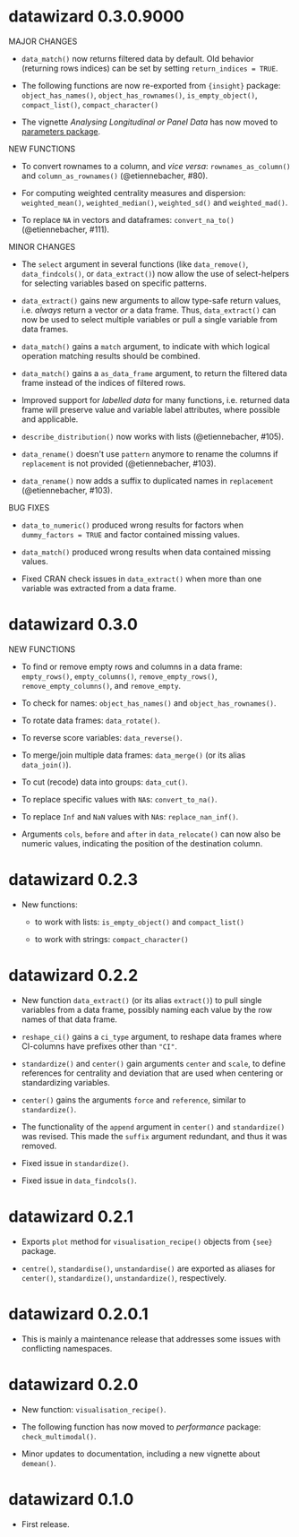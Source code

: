 # datawizard 0.3.0.9000

MAJOR CHANGES

* `data_match()` now returns filtered data by default. Old behavior (returning rows indices) can be set by setting `return_indices = TRUE`.

* The following functions are now re-exported from `{insight}` package:
`object_has_names()`, `object_has_rownames()`, `is_empty_object()`,
`compact_list()`, `compact_character()`

* The vignette *Analysing Longitudinal or Panel Data* has now moved to [parameters package](https://easystats.github.io/parameters/articles/demean.html).

NEW FUNCTIONS

  * To convert rownames to a column, and *vice versa*: `rownames_as_column()` and `column_as_rownames()` (@etiennebacher, #80).

  * For computing weighted centrality measures and dispersion: `weighted_mean()`, `weighted_median()`, `weighted_sd()` and `weighted_mad()`.
  
  * To replace `NA` in vectors and dataframes: `convert_na_to()` (@etiennebacher, #111).

MINOR CHANGES

  * The `select` argument in several functions (like `data_remove()`,
    `data_findcols()`, or  `data_extract()`) now allow the use of select-helpers
    for selecting variables based on specific patterns.

  * `data_extract()` gains new arguments to allow type-safe return values,
    i.e. *always* return a vector *or* a data frame. Thus, `data_extract()`
    can now be used to select multiple variables or pull a single variable
    from data frames.

  * `data_match()` gains a `match` argument, to indicate with which logical
    operation matching results should be combined.

  * `data_match()` gains a `as_data_frame` argument, to return the filtered
    data frame instead of the indices of filtered rows.

  * Improved support for *labelled data* for many functions, i.e. returned
    data frame will preserve value and variable label attributes, where
    possible and applicable.

  * `describe_distribution()` now works with lists (@etiennebacher, #105).

  * `data_rename()` doesn't use `pattern` anymore to rename the columns if
  `replacement` is not provided (@etiennebacher, #103).

  * `data_rename()` now adds a suffix to duplicated names in `replacement`
  (@etiennebacher, #103).

BUG FIXES

  * `data_to_numeric()` produced wrong results for factors when
    `dummy_factors = TRUE` and factor contained missing values.

  * `data_match()` produced wrong results when data contained missing values.

  * Fixed CRAN check issues in `data_extract()` when more than one variable
    was extracted from a data frame.

# datawizard 0.3.0

NEW FUNCTIONS

  * To find or remove empty rows and columns in a data frame: `empty_rows()`,
    `empty_columns()`, `remove_empty_rows()`, `remove_empty_columns()`, and
    `remove_empty`.

  * To check for names: `object_has_names()` and `object_has_rownames()`.

  * To rotate data frames: `data_rotate()`.

  * To reverse score variables: `data_reverse()`.

  * To merge/join multiple data frames: `data_merge()` (or its alias
    `data_join()`).

  * To cut (recode) data into groups: `data_cut()`.

  * To replace specific values with `NA`s: `convert_to_na()`.

  * To replace `Inf` and `NaN` values with `NA`s: `replace_nan_inf()`.

- Arguments `cols`, `before` and `after` in `data_relocate()` can now also be
  numeric values, indicating the position of the destination column.

# datawizard 0.2.3

- New functions:

  * to work with lists: `is_empty_object()` and `compact_list()`

  * to work with strings: `compact_character()`

# datawizard 0.2.2

- New function `data_extract()` (or its alias `extract()`) to pull single
  variables from a data frame, possibly naming each value by the row names of
  that data frame.

- `reshape_ci()` gains a `ci_type` argument, to reshape data frames where
  CI-columns have prefixes other than `"CI"`.

- `standardize()` and `center()` gain arguments `center` and `scale`, to define
  references for centrality and deviation that are used when centering or
  standardizing variables.

- `center()` gains the arguments `force` and `reference`, similar to
  `standardize()`.

- The functionality of the `append` argument in `center()` and `standardize()`
  was revised. This made the `suffix` argument redundant, and thus it was
  removed.

- Fixed issue in `standardize()`.

- Fixed issue in `data_findcols()`.

# datawizard 0.2.1

- Exports `plot` method for `visualisation_recipe()` objects from `{see}`
  package.

- `centre()`, `standardise()`, `unstandardise()` are exported as aliases for
  `center()`, `standardize()`, `unstandardize()`, respectively.

# datawizard 0.2.0.1

- This is mainly a maintenance release that addresses some issues with
  conflicting namespaces.

# datawizard 0.2.0

- New function: `visualisation_recipe()`.

- The following function has now moved to *performance* package:
  `check_multimodal()`.

- Minor updates to documentation, including a new vignette about `demean()`.

# datawizard 0.1.0

* First release.

